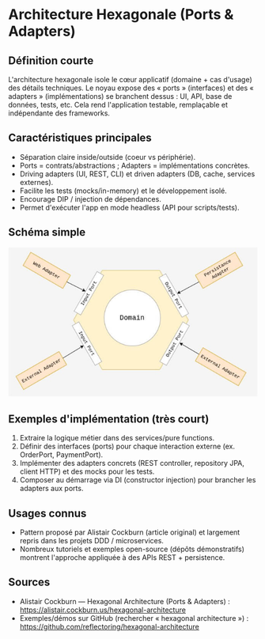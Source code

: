 # Architecture Hexagonale (Ports & Adapters)

## Définition courte
L'architecture hexagonale isole le cœur applicatif (domaine + cas d'usage) des détails techniques. Le noyau expose des « ports » (interfaces) et des « adapters » (implémentations) se branchent dessus : UI, API, base de données, tests, etc. Cela rend l'application testable, remplaçable et indépendante des frameworks.

## Caractéristiques principales
- Séparation claire inside/outside (coeur vs périphérie).
- Ports = contrats/abstractions ; Adapters = implémentations concrètes.
- Driving adapters (UI, REST, CLI) et driven adapters (DB, cache, services externes).
- Facilite les tests (mocks/in-memory) et le développement isolé.
- Encourage DIP / injection de dépendances.
- Permet d'exécuter l'app en mode headless (API pour scripts/tests).

## Schéma simple

![alt text](image.png)

## Exemples d'implémentation (très court)
1. Extraire la logique métier dans des services/pure functions.
2. Définir des interfaces (ports) pour chaque interaction externe (ex. OrderPort, PaymentPort).
3. Implémenter des adapters concrets (REST controller, repository JPA, client HTTP) et des mocks pour les tests.
4. Composer au démarrage via DI (constructor injection) pour brancher les adapters aux ports.

## Usages connus
- Pattern proposé par Alistair Cockburn (article original) et largement repris dans les projets DDD / microservices.
- Nombreux tutoriels et exemples open-source (dépôts démonstratifs) montrent l'approche appliquée à des APIs REST + persistence.

## Sources
- Alistair Cockburn — Hexagonal Architecture (Ports & Adapters) : https://alistair.cockburn.us/hexagonal-architecture
- Exemples/démos sur GitHub (rechercher « hexagonal architecture ») : https://github.com/reflectoring/hexagonal-architecture